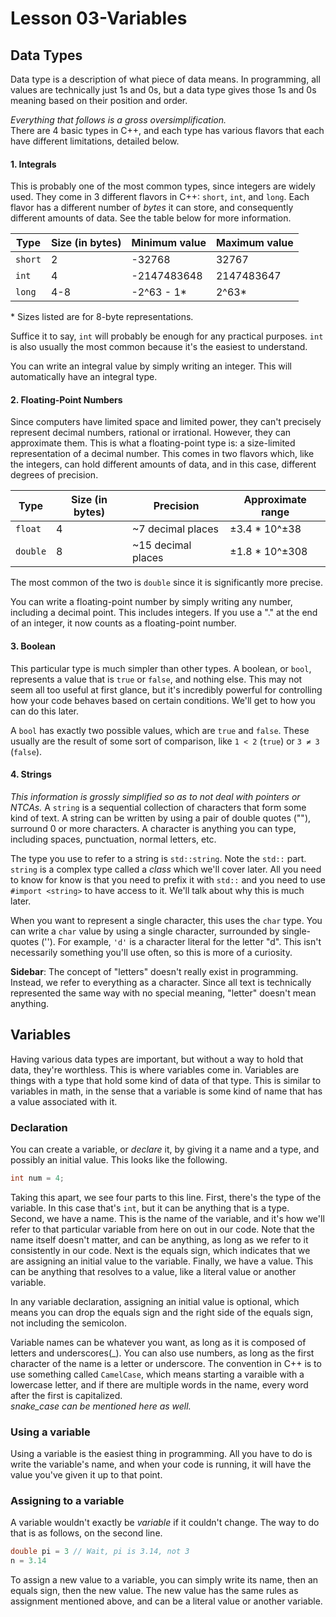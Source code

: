 # Lesson 03-Variables

## Data Types
Data type is a description of what piece of data means. In programming, all values
are technically just 1s and 0s, but a data type gives those 1s and 0s meaning
based on their position and order.

*Everything that follows is a gross oversimplification.* <br>
There are 4 basic types in C++, and each type has various flavors that each have 
different limitations, detailed below.

#### 1. Integrals
This is probably one of the most common types, since integers are widely used. They
come in 3 different flavors in C++: `short`, `int`, and `long`. Each flavor has a
different number of *bytes* it can store, and consequently different amounts of data.
See the table below for more information.

|   Type   | Size (in bytes) | Minimum value | Maximum value |
| -------- | --------------- | ------------- | ------------- |
| `short`  |        2        |    -32768     |     32767     |
|  `int`   |        4        |  -2147483648  |   2147483647  |
|  `long`  |        4-8      |  -2^63 - 1\*  |   2^63\*      |

\* Sizes listed are for 8-byte representations.

Suffice it to say, `int` will probably be enough for any practical purposes. 
`int` is also usually the most common because it's the easiest to understand.

You can write an integral value by simply writing an integer. This will 
automatically have an integral type.

#### 2. Floating-Point Numbers
Since computers have limited space and limited power, they can't precisely 
represent decimal numbers, rational or irrational. However, they can approximate 
them. This is what a floating-point type is: a size-limited representation 
of a decimal number. This comes in two flavors which, like the integers, can hold 
different amounts of data, and in this case, different degrees of precision.

|   Type   | Size (in bytes) |      Precision     | Approximate range |
| -------- | --------------- | ------------------ | ----------------- |
| `float`  |        4        |  ~7 decimal places |   ±3.4 * 10^±38   |
| `double` |        8        | ~15 decimal places |   ±1.8 * 10^±308  |

The most common of the two is `double` since it is significantly more precise.

You can write a floating-point number by simply writing any number, including 
a decimal point. This includes integers. If you use a "." at the end of an integer,
it now counts as a floating-point number.

#### 3. Boolean
This particular type is much simpler than other types. A boolean, or `bool`, 
represents a value that is `true` or `false`, and nothing else. This may not 
seem all too useful at first glance, but it's incredibly powerful for controlling 
how your code behaves based on certain conditions. We'll get to how you can do 
this later.

A `bool` has exactly two possible values, which are `true` and `false`. These 
usually are the result of some sort of comparison, like `1 < 2` (`true`) or `3 ≠ 3` (`false`).

#### 4. Strings
*This information is grossly simplified so as to not deal with pointers or NTCAs.*
A `string` is a sequential collection of characters that form some kind of text. 
A string can be written by using a pair of double quotes (""), surround 0 or more 
characters. A character is anything you can type, including spaces, punctuation,
normal letters, etc.

The type you use to refer to a string is `std::string`. Note the `std::` part. `string`
is a complex type called a *class* which we'll cover later. All you need to know 
for know is that you need to prefix it with `std::` and you need to use 
`#import <string>` to have access to it. We'll talk about why this is much later.

When you want to represent a single character, this uses the `char` type. You can 
write a `char` value by using a single character, surrounded by single-quotes ('').
For example, `'d'` is a character literal for the letter "d". This isn't necessarily 
something you'll use often, so this is more of a curiosity.

**Sidebar**: The concept of "letters" doesn't really exist in programming. Instead, 
we refer to everything as a character. Since all text is technically represented
the same way with no special meaning, "letter" doesn't mean anything.


## Variables
Having various data types are important, but without a way to hold that data,
they're worthless. This is where variables come in. Variables are things with a 
type that hold some kind of data of that type. This is similar to variables in 
math, in the sense that a variable is some kind of name that has a value associated 
with it.

### Declaration
You can create a variable, or *declare* it, by giving it a name and a type, and possibly 
an initial value. This looks like the following.
```c++
int num = 4;
```
Taking this apart, we see four parts to this line. 
First, there's the type of the variable. In this case that's `int`, but it can be 
anything that is a type. Second, we have a name. This is the name of the variable, 
and it's how we'll refer to that particular variable from here on out in our code. 
Note that the name itself doesn't matter, and can be anything, as long as we 
refer to it consistently in our code. Next is the equals sign, which indicates that
we are assigning an initial value to the variable. Finally, we have a value. This
can be anything that resolves to a value, like a literal value or another variable.

In any variable declaration, assigning an initial value is optional, which means you 
can drop the equals sign and the right side of the equals sign, not including the 
semicolon.

Variable names can be whatever you want, as long as it is composed of letters and 
underscores(\_). You can also use numbers, as long as the first character of the 
name is a letter or underscore. The convention in C++ is to use something called
`CamelCase`, which means starting a varaible with a lowercase letter, and if there 
are multiple words in the name, every word after the first is capitalized.<br>
*snake_case can be mentioned here as well.*

### Using a variable
Using a variable is the easiest thing in programming. All you have to do is write 
the variable's name, and when your code is running, it will have the value you've 
given it up to that point.

### Assigning to a variable
A variable wouldn't exactly be *variable* if it couldn't change. The way to do that
is as follows, on the second line.
```c++
double pi = 3 // Wait, pi is 3.14, not 3
n = 3.14
```
To assign a new value to a variable, you can simply write its name, then an equals 
sign, then the new value. The new value has the same rules as assignment mentioned
above, and can be a literal value or another variable.




